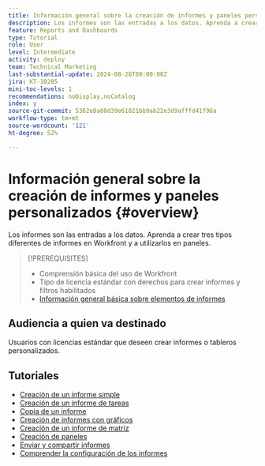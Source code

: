 ```yaml
---
title: Información general sobre la creación de informes y paneles personalizados
description: Los informes son las entradas a los datos. Aprenda a crear tres tipos diferentes de informes en Workfront y a utilizarlos en paneles.
feature: Reports and Dashboards
type: Tutorial
role: User
level: Intermediate
activity: deploy
team: Technical Marketing
last-substantial-update: 2024-08-26T00:00:00Z
jira: KT-10285
mini-toc-levels: 1
recommendations: noDisplay,noCatalog
index: y
source-git-commit: 5362e8a60d39e61021bb9ab22e3d9afffd41f96a
workflow-type: tm+mt
source-wordcount: '121'
ht-degree: 52%

---
```



# Información general sobre la creación de informes y paneles personalizados {#overview}

Los informes son las entradas a los datos. Aprenda a crear tres tipos diferentes de informes en Workfront y a utilizarlos en paneles.

>[!PREREQUISITES]
>
>* Comprensión básica del uso de Workfront
>* Tipo de licencia estándar con derechos para crear informes y filtros habilitados
>* [Información general básica sobre elementos de informes](https://experienceleague.adobe.com/?recommended=Workfront-U-1-2022.1.reporting)


## Audiencia a quien va destinado

Usuarios con licencias estándar que deseen crear informes o tableros personalizados.

## Tutoriales

* [Creación de un informe simple](create-a-simple-report.md)
* [Creación de un informe de tareas](create-a-task-report.md)
* [Copia de un informe](copy-a-report.md)
* [Creación de informes con gráficos](create-reports-with-charts.md)
* [Creación de un informe de matriz](create-a-matrix-report.md)
* [Creación de paneles](create-dashboards.md)
* [Enviar y compartir informes](how-to-send-and-share-reports.md)
* [Comprender la configuración de los informes](report-settings.md)

